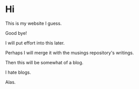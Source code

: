 # Hi

This is my website I guess.

Good bye!

I will put effort into this later.

Perhaps I will merge it with the musings repository's writings.

Then this will be somewhat of a blog.

I hate blogs.

Alas.
